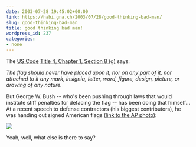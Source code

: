 ```yaml
---
date: 2003-07-28 19:45:02+00:00
link: https://habi.gna.ch/2003/07/28/good-thinking-bad-man/
slug: good-thinking-bad-man
title: good thinking bad man!
wordpress_id: 237
categories:
- none
---
```


The [US Code](http://www4.law.cornell.edu/uscode/) [Title 4, Chapter 1, Section 8 (g)](http://www4.law.cornell.edu/uscode/4/8.html) says:



_The flag should never have placed upon it, nor on any part of it, nor attached to it any mark, insignia, letter, word, figure, design, picture, or drawing of any nature._



But George W. Bush -- who's been pushing through laws that would institute stiff penalties for defacing the flag -- has been doing that himself... At a recent speech to defense contractors (his biggest contributors), he was handing out signed American flags ([link to the AP photo](http://story.news.yahoo.com/news?tmpl=story&u=/030725/168/4s8z4.html)):   


[![](https://habi.gna.ch/blog/images/bush-tm.jpg)](https://habi.gna.ch/blog/images/bush.jpg)  


Yeah, well, what else is there to say?
